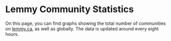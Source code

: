 # Lemmy Community Statistics

On this page, you can find graphs showing the total number of communities on [lemmy.ca](https://lemmy.ca), as well as globally. The data is updated around every eight hours.

<ImageGallery
  title="lemmy.ca (past 2 weeks)"
  :directUrls="[getImageUrl('communities', 'local', '2w')]"
  layout="vertical"
/>

<ImageGallery
  title="All instances (past 2 weeks)"
  :directUrls="[getImageUrl('communities', 'global', '2w')]"
  layout="vertical"
/>

<ImageGallery
  title="lemmy.ca (past 6 months)"
  :directUrls="[getImageUrl('communities', 'local', '6m')]"
  layout="vertical"
/>

<ImageGallery
  title="All instances (past 6 months)"
  :directUrls="[getImageUrl('communities', 'global', '6m')]"
  layout="vertical"
/>

<ImageGallery
  title="lemmy.ca (past year)"
  :directUrls="[getImageUrl('communities', 'local', '1y')]"
  layout="vertical"
/>

<ImageGallery
  title="All instances (past year)"
  :directUrls="[getImageUrl('communities', 'global', '1y')]"
  layout="vertical"
/>

<ImageGallery
  title="lemmy.ca (past 2 years)"
  :directUrls="[getImageUrl('communities', 'local', '2y')]"
  layout="vertical"
/>

<ImageGallery
  title="All instances (past 2 years)"
  :directUrls="[getImageUrl('communities', 'global', '2y')]"
  layout="vertical"
/>











<script setup>
import { useData } from 'vitepress'
import { computed } from 'vue'

const { isDark } = useData()

const BASE_URL = 'https://data.fedecan.ca/images'

const IMAGES = {
  communities: {
    global: {
      '2w': 'communities-global-2w',
      '6m': 'communities-global-6m',
      '1y': 'communities-global-1y',
      '2y': 'communities-global-2y'
    },
    local: {
      '2w': 'communities-local-2w',
      '6m': 'communities-local-6m',
      '1y': 'communities-local-1y',
      '2y': 'communities-local-2y'
    }
  }
}

const getImageUrl = computed(() => (type, scope, duration) => {
  const baseName = IMAGES[type]?.[scope]?.[duration]
  if (!baseName) return null
  
  return `${BASE_URL}/${baseName}-${isDark.value ? 'dark' : 'light'}.png`
})
</script>